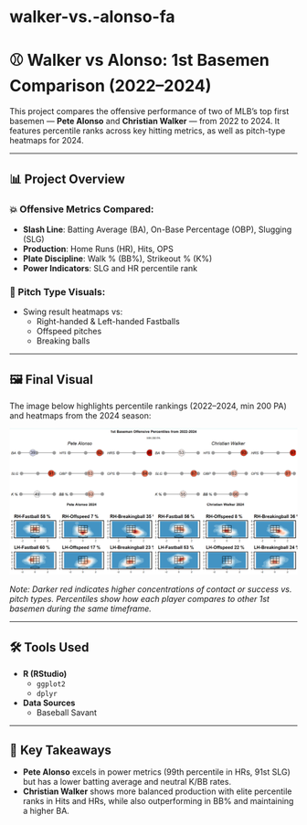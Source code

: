 # walker-vs.-alonso-fa
# ⚾ Walker vs Alonso: 1st Basemen Comparison (2022–2024)

This project compares the offensive performance of two of MLB’s top first basemen — **Pete Alonso** and **Christian Walker** — from 2022 to 2024. It features percentile ranks across key hitting metrics, as well as pitch-type heatmaps for 2024.

---

## 📊 Project Overview

### 💥 Offensive Metrics Compared:
- **Slash Line**: Batting Average (BA), On-Base Percentage (OBP), Slugging (SLG)
- **Production**: Home Runs (HR), Hits, OPS
- **Plate Discipline**: Walk % (BB%), Strikeout % (K%)
- **Power Indicators**: SLG and HR percentile rank

### 🎯 Pitch Type Visuals:
- Swing result heatmaps vs:
  - Right-handed & Left-handed Fastballs
  - Offspeed pitches
  - Breaking balls

---

## 🖼️ Final Visual

The image below highlights percentile rankings (2022–2024, min 200 PA) and heatmaps from the 2024 season:

![Walker vs Alonso Comparison](Final%20Visual.png)


*Note: Darker red indicates higher concentrations of contact or success vs. pitch types. Percentiles show how each player compares to other 1st basemen during the same timeframe.*

---

## 🛠️ Tools Used

- **R (RStudio)**  
  - `ggplot2`  
  - `dplyr`   
- **Data Sources**  
  - Baseball Savant    

---

## 🧠 Key Takeaways

- **Pete Alonso** excels in power metrics (99th percentile in HRs, 91st SLG) but has a lower batting average and neutral K/BB rates.
- **Christian Walker** shows more balanced production with elite percentile ranks in Hits and HRs, while also outperforming in BB% and maintaining a higher BA.


